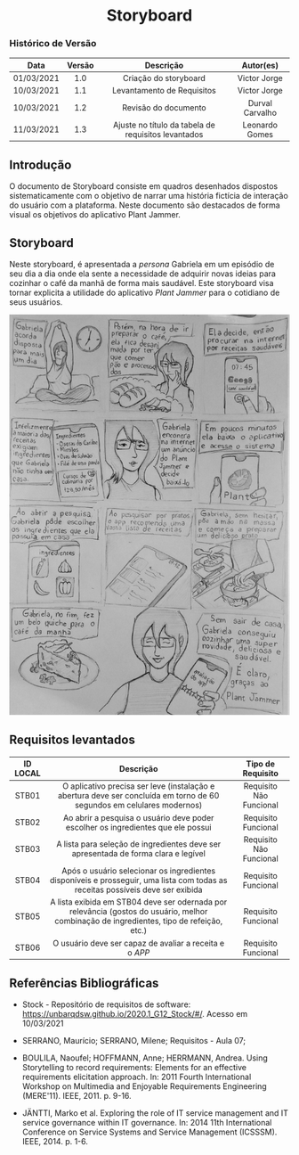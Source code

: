 # <center> Storyboard

### Histórico de Versão
|    Data    | Versão | Descrição             | Autor(es)       |
| :--------: | :----: | :-------------------: | :-------------: |
| 01/03/2021 |  1.0   | Criação do storyboard |   Victor Jorge  |
| 10/03/2021 |  1.1   | Levantamento de Requisitos | Victor Jorge |
| 10/03/2021 |  1.2   | Revisão do documento  | Durval Carvalho |
| 11/03/2021 |  1.3   | Ajuste no título da tabela de requisitos levantados  | Leonardo Gomes |


## Introdução

O documento de Storyboard consiste em quadros desenhados dispostos sistematicamente com o objetivo de narrar uma história fictícia de interação do usuário com a plataforma. Neste documento são destacados de forma visual os objetivos do aplicativo Plant Jammer.

## Storyboard

Neste storyboard, é apresentada a _persona_ Gabriela em um episódio de seu dia a dia onde ela sente a necessidade de adquirir novas ideias para cozinhar o café da manhã de forma mais saudável. Este storyboard visa tornar explicita a utilidade do aplicativo _Plant Jammer_ para o cotidiano de seus usuários.

![StoryBoard](../../assets/images/storyboard.jpg)

## Requisitos levantados

| ID LOCAL | Descrição | Tipo de Requisito |
| :-: | :-------: | :--: |
| STB01 | O aplicativo precisa ser leve (instalação e abertura deve ser concluída em torno de 60 segundos em celulares modernos) | Requisito Não Funcional |
| STB02 | Ao abrir a pesquisa o usuário deve poder escolher os ingredientes que ele possui | Requisito Funcional |
| STB03 | A lista para seleção de ingredientes deve ser apresentada de forma clara e legível | Requisito Não Funcional |
| STB04 | Após o usuário selecionar os ingredientes disponíveis e prosseguir, uma lista com todas as receitas possíveis deve ser exibida | Requisito Funcional |
| STB05 | A lista exibida em STB04 deve ser odernada por relevância (gostos do usuário, melhor combinação de ingredientes, tipo de refeição, etc.) | Requisito Funcional |
| STB06 | O usuário deve ser capaz de avaliar a receita e o _APP_ | Requisito Funcional |

## Referências Bibliográficas

- Stock - Repositório de requisitos de software: https://unbarqdsw.github.io/2020.1_G12_Stock/#/. Acesso em 10/03/2021

- SERRANO, Maurício; SERRANO, Milene; Requisitos - Aula 07;

- BOULILA, Naoufel; HOFFMANN, Anne; HERRMANN, Andrea. Using Storytelling to record requirements: Elements for an effective requirements elicitation approach. In: 2011 Fourth International Workshop on Multimedia and Enjoyable Requirements Engineering (MERE'11). IEEE, 2011. p. 9-16.

- JÄNTTI, Marko et al. Exploring the role of IT service management and IT service governance within IT governance. In: 2014 11th International Conference on Service Systems and Service Management (ICSSSM). IEEE, 2014. p. 1-6.
